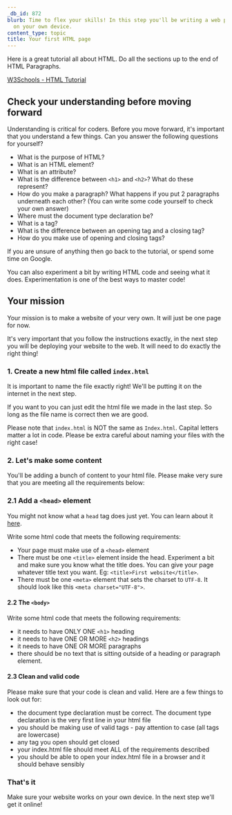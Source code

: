 ```yaml
---
_db_id: 872
blurb: Time to flex your skills! In this step you'll be writing a web page from scratch
  on your own device.
content_type: topic
title: Your first HTML page
---
```


Here is a great tutorial all about HTML. Do all the sections up to the end of HTML Paragraphs.

[W3Schools - HTML Tutorial](https://www.w3schools.com/html/html_intro.asp)

## Check your understanding before moving forward

Understanding is critical for coders. Before you move forward, it's important that you understand a few things. Can you answer the following questions for yourself?

- What is the purpose of HTML?
- What is an HTML element?
- What is an attribute?
- What is the difference between `<h1>` and `<h2>`? What do these represent?
- How do you make a paragraph? What happens if you put 2 paragraphs underneath each other? (You can write some code yourself to check your own answer)
- Where must the document type declaration be?
- What is a tag? 
- What is the difference between an opening tag and a closing tag?
- How do you make use of opening and closing tags?

If you are unsure of anything then go back to the tutorial, or spend some time on Google.

You can also experiment a bit by writing HTML code and seeing what it does. Experimentation is one of the best ways to master code!

## Your mission 

Your mission is to make a website of your very own. It will just be one page for now. 

It's very important that you follow the instructions exactly, in the next step you will be deploying your website to the web.  It will need to do exactly the right thing!

### 1. Create a new html file called `index.html`

It is important to name the file exactly right! We'll be putting it on the internet in the next step. 

If you want to you can just edit the html file we made in the last step. So long as the file name is correct then we are good. 

Please note that `index.html` is NOT the same as `Index.html`. Capital letters matter a lot in code. Please be extra careful about naming your files with the right case!

### 2. Let's make some content 

You'll be adding a bunch of content to your html file. Please make very sure that you are meeting all the requirements below:

### 2.1 Add a `<head>` element

You might not know what a `head` tag does just yet. You can learn about it [here](https://www.w3schools.com/html/html_head.asp).

Write some html code that meets the following requirements:

- Your page must make use of a `<head>` element 
- There must be one `<title>` element inside the head. Experiment a bit and make sure you know what the title does. You can give your page whatever title text you want. Eg: `<title>First website</title>`. 
- There must be one `<meta>` element that sets the charset to `UTF-8`. It should look like this `<meta charset="UTF-8">`. 

#### 2.2 The `<body>`

Write some html code that meets the following requirements:

- it needs to have ONLY ONE `<h1>` heading 
- it needs to have ONE OR MORE `<h2>` headings
- it needs to have ONE OR MORE paragraphs
- there should be no text that is sitting outside of a heading or paragraph element.

#### 2.3 Clean and valid code

Please make sure that your code is clean and valid. Here are a few things to look out for:

- the document type declaration must be correct. The document type declaration is the very first line in your html file
- you should be making use of valid tags - pay attention to case (all tags are lowercase)
- any tag you open should get closed
- your index.html file should meet ALL of the requirements described
- you should be able to open your index.html file in a browser and it should behave sensibly

### That's it 

Make sure your website works on your own device. In the next step we'll get it online!